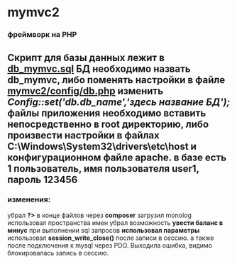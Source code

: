 # mymvc2
### фреймворк на PHP

Скрипт для базы данных лежит в [db_mymvc.sql](https://github.com/yelzhx/mymvc2/blob/master/db_mymvc.sql)
БД необходимо назвать db_mymvc,
либо поменять настройки в файле [mymvc2/config/db.php](https://github.com/yelzhx/mymvc2/blob/master/config/db.php)
изменить ***Config::set('db.db_name','здесь название БД');***
файлы приложения необходимо вставить непосредственно в root директорию,
либо произвести настройки в файлах C:\Windows\System32\drivers\etc\host и
конфигурационном файле apache.
в базе есть 1 пользователь, имя пользователя **user1**, пароль **123456**
---
### изменения:

убрал **?>** в конце файлов
через **composer** загрузил monolog
использовал пространства имен
убрал возможность **увести баланс в минус**
при выполнении sql запросов **использовал параметры**
использовал **session_write_close()** после записи в сессию. 
а также после подключения к mysql через PDO. Выходила ошибка, видимо 
блокировалась запись в сессию.
